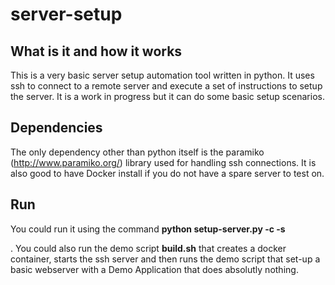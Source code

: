 # server-setup
## What is it and how it works
This is a very basic server setup automation tool written in python. It uses ssh to connect to a remote server and execute a set of instructions to setup the server. It is a work in progress but it can do some basic setup scenarios.
## Dependencies
The only dependency other than python itself is the paramiko (http://www.paramiko.org/) library used for handling ssh connections. It is also good to have Docker install if you do not have a spare server to test on.
## Run
You could run it using the command **python setup-server.py -c <path to config> -s <section of the config>**.
You could also run the demo script **build.sh** that creates a docker container, starts the ssh server and then runs the demo script that set-up a basic webserver with a Demo Application that does absolutly nothing.


